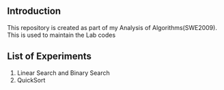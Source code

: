 ## Introduction

This repository is created as part of my Analysis of Algorithms(SWE2009). This is used to maintain the Lab codes

## List of Experiments

1. Linear Search and Binary Search
2. QuickSort